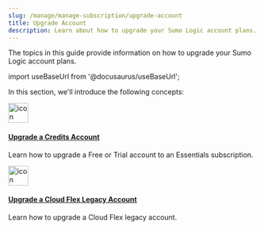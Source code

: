 ```yaml
---
slug: /manage/manage-subscription/upgrade-account
title: Upgrade Account
description: Learn about how to upgrade your Sumo Logic account plans.
---
```


The topics in this guide provide information on how to upgrade your Sumo Logic account plans. 

import useBaseUrl from '@docusaurus/useBaseUrl';

In this section, we'll introduce the following concepts:

<div>
<div className="box smallbox card">
  <div className="container">
  <a href="/docs/manage/manage-subscription/upgrade-account/upgrade-sumo-logic-credits-account"><img src={useBaseUrl('img/icons/operations/manage.png')} alt="icon" width="40"/><h4>Upgrade a Credits Account</h4></a>
  <p>Learn how to upgrade a Free or Trial account to an Essentials subscription.</p>
  </div>
</div>
<div className="box smallbox card">
  <div className="container">
  <a href="/docs/manage/manage-subscription/upgrade-account/upgrade-cloud-flex-legacy-account"><img src={useBaseUrl('img/icons/operations/manage.png')} alt="icon" width="40"/><h4>Upgrade a Cloud Flex Legacy Account</h4></a>
  <p>Learn how to upgrade a Cloud Flex legacy account.</p>
  </div>
</div>
</div>
